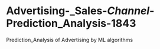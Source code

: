 # Advertising-_Sales-_Channel_-Prediction_Analysis-1843
Prediction_Analysis of Advertising by ML algorithms
